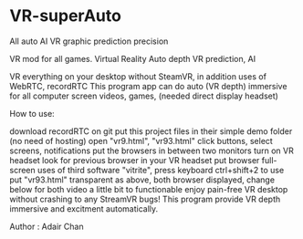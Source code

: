 # VR-superAuto
All auto AI VR graphic prediction precision

VR mod for all games. Virtual Reality Auto depth VR prediction, AI

VR everything on your desktop without SteamVR, in addition uses of WebRTC, recordRTC This program app can do auto (VR depth) immersive for all computer screen videos, games, (needed direct display headset)

How to use:

download recordRTC on git put this project files in their simple demo folder (no need of hosting) 
open "vr9.html", "vr93.html" click buttons, select screens, notifications 
put the browsers in between two monitors turn on VR headset look for previous browser in your VR headset 
put browser full-screen uses of third software "vitrite", press keyboard ctrl+shift+2 to use 
put "vr93.html" transparent as above, both browser displayed, change below for both video a little bit to functionable 
enjoy pain-free VR desktop without crashing to any StreamVR bugs! 
This program provide VR depth immersive and excitment automatically.

Author : Adair Chan
